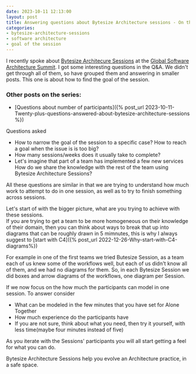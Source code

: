 ```yaml
---
date: 2023-10-11 12:13:00
layout: post
title: Answering questions about Bytesize Architecture sessions - On the goal of the sessions
categories:
- bytesize-architecture-sessions
- software architecture
- goal of the session
---
```


I recently spoke  about [Bytesize Architecure Sessions](https://bytesizearchitecturesessions.com/) at the [Global Software Architecture Summit](https://gsas.io/#schedule). I got some interesting questions in the Q&A. We didn't get through all of them, so have grouped them and answering in smaller posts. This one is about how to find the goal of the session.

### Other posts on the series:
* [Questions about number of participants]({% post_url 2023-10-11-Twenty-plus-questions-answered-about-bytesize-architecture-sessions %})

Questions asked

* How to narrow the goal of the session to a specific case? How to reach a goal when the issue is is too big?
* How many sessions/weeks does it usually take to complete?
* Let's imagine that part of a team has implemented a few new services How do we share the knowledge with the rest of the team using Bytesize Architecture Sessions?

All these questions are similar in that we are trying to understand how much work to attempt to do in one session, as well as to try to finish something across sessions.

Let's start of with the bigger picture, what are you trying to achieve with these sessions.  
If you are trying to get a team to be more homogeneous on their knowledge of their domain, then you can think about ways to break that up into diagrams that can be roughly drawn in 5 mimnutes, this is why I always suggest to [start with C4]({% post_url 2022-12-26-Why-start-with-C4-diagrams%})

For example in one of the first teams we tried Butesize Session, as a team each of us knew some of the workflows well, but each of us didn't know all of them, and we had no diagrams for them. So, in each Bytesize Session we did boxes and arrow diagrams of the workflows, one diagram per Session.


If we now focus on the  how much the participants can model in one session. To answer consider 

* What can be modeled in the few minutes that you have set for Alone Together
* How much experience do the participants have
* If you are not sure, think about what you need, then try it yourself, with less time(maybe four minutes instead of five)

As you iterate with the Sessions' participants you will all start getting a feel for what you can do.

Bytesize Architecture Sessions help you evolve an Architecture practice, in a safe space.